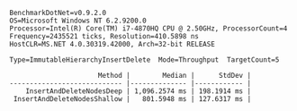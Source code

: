     BenchmarkDotNet=v0.9.2.0
    OS=Microsoft Windows NT 6.2.9200.0
    Processor=Intel(R) Core(TM) i7-4870HQ CPU @ 2.50GHz, ProcessorCount=4
    Frequency=2435521 ticks, Resolution=410.5898 ns
    HostCLR=MS.NET 4.0.30319.42000, Arch=32-bit RELEASE
    
    Type=ImmutableHierarchyInsertDelete  Mode=Throughput  TargetCount=5  
    
                          Method |        Median |      StdDev |
    ---------------------------- |-------------- |------------ |
        InsertAndDeleteNodesDeep | 1,096.2574 ms | 198.1914 ms |
     InsertAndDeleteNodesShallow |   801.5948 ms | 127.6317 ms |
